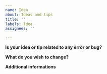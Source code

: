 ```yaml
---
name: Idea
about: Ideas and tips
title: ''
labels: Idea
assignees: ''

---
```


**Is your idea or tip related to any error or bug?**

**What do you wish to change?**

**Additional informations**
